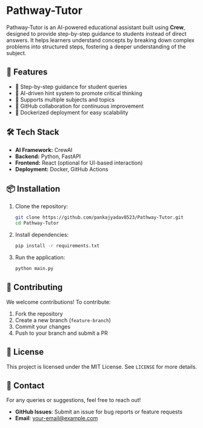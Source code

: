 # Pathway-Tutor

Pathway-Tutor is an AI-powered educational assistant built using **Crew**, designed to provide step-by-step guidance to students instead of direct answers. It helps learners understand concepts by breaking down complex problems into structured steps, fostering a deeper understanding of the subject.

## 🚀 Features

- 🔹 Step-by-step guidance for student queries
- 🔹 AI-driven hint system to promote critical thinking
- 🔹 Supports multiple subjects and topics
- 🔹 GitHub collaboration for continuous improvement
- 🔹 Dockerized deployment for easy scalability

## 🛠️ Tech Stack

- **AI Framework:** CrewAI
- **Backend:** Python, FastAPI
- **Frontend:** React (optional for UI-based interaction)
- **Deployment:** Docker, GitHub Actions

## 📦 Installation

1. Clone the repository:
   ```bash
   git clone https://github.com/pankajyadav8523/Pathway-Tutor.git
   cd Pathway-Tutor
   ```

2. Install dependencies:
   ```bash
   pip install -r requirements.txt
   ```

3. Run the application:
   ```bash
   python main.py
   ```

## 🤝 Contributing

We welcome contributions! To contribute:
1. Fork the repository
2. Create a new branch (`feature-branch`)
3. Commit your changes
4. Push to your branch and submit a PR

## 📜 License

This project is licensed under the MIT License. See `LICENSE` for more details.

## 📧 Contact

For any queries or suggestions, feel free to reach out!
- **GitHub Issues**: Submit an issue for bug reports or feature requests
- **Email**: your-email@example.com
